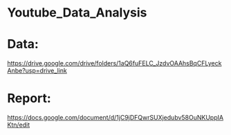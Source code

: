 # Youtube_Data_Analysis
# Data: 
https://drive.google.com/drive/folders/1aQ6fuFELC_JzdvOAAhsBqCFLyeckAnbe?usp=drive_link
# Report: 
https://docs.google.com/document/d/1jC9jDFQwrSUXjedubv58OuNKUppIAKtn/edit
